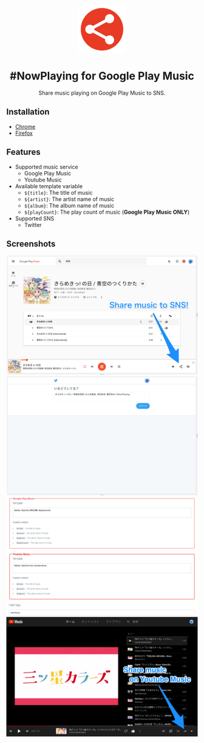 <div align="center">

<a href="https://chrome.google.com/webstore/detail/nowplaying-for-google-pla/nhpanomgefidcljmcmkbanhoomaglmlk" title="#NowPlaying for Google Play Music" target="_blank" rel="noopener">
  <img alt="Logo"src=./src/common/img/logo-128.png?raw=true">
</a>

# #NowPlaying for Google Play Music

Share music playing on Google Play Music to SNS.

</div>

## Installation
- [Chrome](https://chrome.google.com/webstore/detail/nowplaying-for-google-pla/nhpanomgefidcljmcmkbanhoomaglmlk)
- [Firefox](https://addons.mozilla.org/ja/firefox/addon/nowplaying-for-google-pla)

## Features
- Supported music service
  - Google Play Music
  - Youtube Music
- Available template variable
  - <code>${title}</code>: The title of music
  - <code>${artist}</code>: The artist name of music
  - <code>${album}</code>: The album name of music
  - <code>${playCount}</code>: The play count of music (**Google Play Music ONLY**)
- Supported SNS
  - Twitter

## Screenshots

![Screenshot 1](./src/common/img/screenshot1.png?raw=true 'Screenshot 1')
![Screenshot 2](./src/common/img/screenshot2.png?raw=true 'Screenshot 2')
![Screenshot 3](./src/common/img/screenshot3.png?raw=true 'Screenshot 3')
![Screenshot 4](./src/common/img/screenshot4.png?raw=true 'Screenshot 4')

